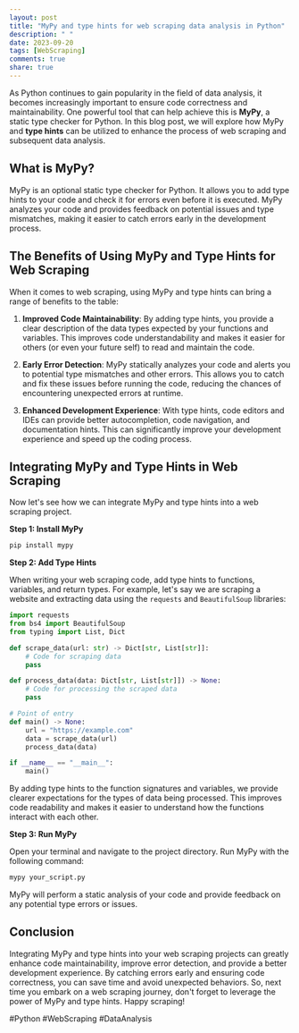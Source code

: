 ```yaml
---
layout: post
title: "MyPy and type hints for web scraping data analysis in Python"
description: " "
date: 2023-09-20
tags: [WebScraping]
comments: true
share: true
---
```


As Python continues to gain popularity in the field of data analysis, it becomes increasingly important to ensure code correctness and maintainability. One powerful tool that can help achieve this is **MyPy**, a static type checker for Python. In this blog post, we will explore how MyPy and **type hints** can be utilized to enhance the process of web scraping and subsequent data analysis.

## What is MyPy?

MyPy is an optional static type checker for Python. It allows you to add type hints to your code and check it for errors even before it is executed. MyPy analyzes your code and provides feedback on potential issues and type mismatches, making it easier to catch errors early in the development process.

## The Benefits of Using MyPy and Type Hints for Web Scraping

When it comes to web scraping, using MyPy and type hints can bring a range of benefits to the table:

1. **Improved Code Maintainability**: By adding type hints, you provide a clear description of the data types expected by your functions and variables. This improves code understandability and makes it easier for others (or even your future self) to read and maintain the code.

2. **Early Error Detection**: MyPy statically analyzes your code and alerts you to potential type mismatches and other errors. This allows you to catch and fix these issues before running the code, reducing the chances of encountering unexpected errors at runtime.

3. **Enhanced Development Experience**: With type hints, code editors and IDEs can provide better autocompletion, code navigation, and documentation hints. This can significantly improve your development experience and speed up the coding process.

## Integrating MyPy and Type Hints in Web Scraping

Now let's see how we can integrate MyPy and type hints into a web scraping project.

**Step 1: Install MyPy**
```bash
pip install mypy
```

**Step 2: Add Type Hints**

When writing your web scraping code, add type hints to functions, variables, and return types. For example, let's say we are scraping a website and extracting data using the `requests` and `BeautifulSoup` libraries:

```python
import requests
from bs4 import BeautifulSoup
from typing import List, Dict

def scrape_data(url: str) -> Dict[str, List[str]]:
    # Code for scraping data
    pass

def process_data(data: Dict[str, List[str]]) -> None:
    # Code for processing the scraped data
    pass

# Point of entry
def main() -> None:
    url = "https://example.com"
    data = scrape_data(url)
    process_data(data)

if __name__ == "__main__":
    main()
```

By adding type hints to the function signatures and variables, we provide clearer expectations for the types of data being processed. This improves code readability and makes it easier to understand how the functions interact with each other.

**Step 3: Run MyPy**

Open your terminal and navigate to the project directory. Run MyPy with the following command:
```bash
mypy your_script.py
```

MyPy will perform a static analysis of your code and provide feedback on any potential type errors or issues.

## Conclusion

Integrating MyPy and type hints into your web scraping projects can greatly enhance code maintainability, improve error detection, and provide a better development experience. By catching errors early and ensuring code correctness, you can save time and avoid unexpected behaviors. So, next time you embark on a web scraping journey, don't forget to leverage the power of MyPy and type hints. Happy scraping!

#Python #WebScraping #DataAnalysis